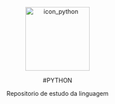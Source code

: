  
 <div align="center">
    <img width="150px" title="icon_python" src=![icon_](https://user-images.githubusercontent.com/61427998/230957822-61c3d9bd-dc48-44d2-87d8-30a4c1ce61d0.png)/>
<div>




#PYTHON

Repositorio de estudo da linguagem


